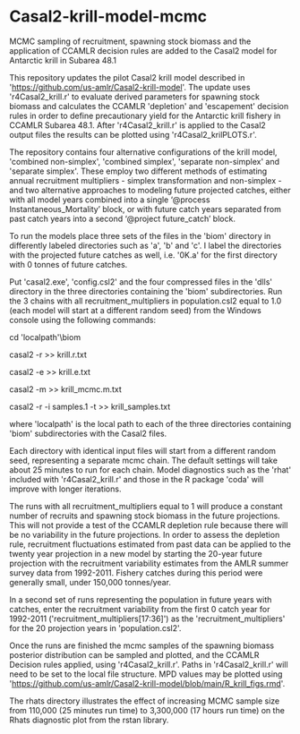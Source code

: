 # Casal2-krill-model-mcmc
MCMC sampling of recruitment, spawning stock biomass and the application of CCAMLR decision rules are added to the Casal2 model for Antarctic krill in Subarea 48.1
 
This repository updates the pilot Casal2 krill model described in 'https://github.com/us-amlr/Casal2-krill-model'. The update uses 'r4Casal2_krill.r' to evaluate derived parameters for spawning stock biomass and calculates the CCAMLR 'depletion' and 'escapement' decision rules in order to define precautionary yield for the Antarctic krill fishery in CCAMLR Subarea 48.1. After 'r4Casal2_krill.r' is applied to the Casal2 output files the results can be plotted using 'r4Casal2_krilPLOTS.r'.

The repository contains four alternative configurations of the krill model, 'combined non-simplex', 'combined simplex', 'separate non-simplex' and 'separate simplex'. These employ two different methods of estimating annual recruitment multipliers - simplex transformation and non-simplex - and two alternative approaches to modeling future projected catches, either with all model years combined into a single ‘@process Instantaneous_Mortality’ block, or with future catch years separated from past catch years into a second ‘@project future_catch’ block.

To run the models place three sets of the files in the 'biom' directory in differently labeled directories such as 'a', 'b' and 'c'. I label the directories with the projected future catches as well, i.e. '0K.a' for the first directory with 0 tonnes of future catches.

Put 'casal2.exe', 'config.csl2' and the four compressed files in the 'dlls' directory in the three directories containing the 'biom' subdirectories.
Run the 3 chains with all recruitment_multipliers in population.csl2 equal to 1.0 (each model will start at a different random seed) from the Windows console using the following commands:

cd 'localpath'\biom

casal2 -r >> krill.r.txt

casal2 -e >> krill.e.txt

casal2 -m >> krill_mcmc.m.txt

casal2 -r -i samples.1 -t >> krill_samples.txt

where 'localpath' is the local path to each of the three directories containing 'biom' subdirectories with the Casal2 files.

Each directory with identical input files will start from a different random seed, representing a separate mcmc chain. The default settings will take about 25 minutes to run for each chain. Model diagnostics such as the 'rhat'  included with 'r4Casal2_krill.r' and those in the R package 'coda' will improve with longer iterations. 

The runs with all recruitment_multipliers equal to 1 will produce a constant number of recruits and spawning stock biomass in the future projections. This will not provide a test of the CCAMLR depletion rule because there will be no variability in the future projections. In order to assess the depletion rule, recruitment fluctuations estimated from past data can be applied to the twenty year projection in a new model by starting the 20-year future projection with the recruitment variability estimates from the AMLR summer survey data from 1992-2011. Fishery catches during this period were generally small, under 150,000 tonnes/year.

In a second set of runs representing the population in future years with catches, enter the recruitment variability from the first 0 catch year for 1992-2011 ('recruitment_multipliers[17:36]') as the 'recruitment_multipliers' for the 20 projection years in 'population.csl2'. 

Once the runs are finished the mcmc samples of the spawning biomass posterior distribution can be sampled and plotted, and the CCAMLR Decision rules applied, using 'r4Casal2_krill.r'. Paths in 'r4Casal2_krill.r' will need to be set to the local file structure. MPD values may be plotted using 'https://github.com/us-amlr/Casal2-krill-model/blob/main/R_krill_figs.rmd'.

The rhats directory illustrates the effect of increasing MCMC sample size from 110,000 (25 minutes run time) to 3,300,000 (17 hours run time) on the Rhats diagnostic plot from the rstan library.
